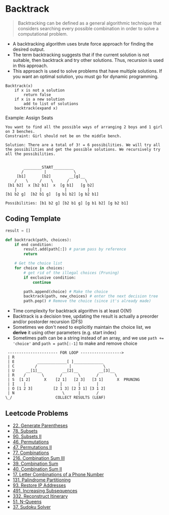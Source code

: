 # Backtrack

> Backtracking can be defined as a general algorithmic technique that considers searching every possible combination in order to solve a computational problem.

- A backtracking algorithm uses brute force approach for finding the desired output.
- The term backtracking suggests that if the current solution is not suitable, then backtrack and try other solutions. Thus, recursion is used in this approach.
- This approach is used to solve problems that have multiple solutions. If you want an optimal solution, you must go for dynamic programming.

```
Backtrack(x)
    if x is not a solution
        return false
    if x is a new solution
        add to list of solutions
    backtrack(expand x)
```

Example: Assign Seats
```
You want to find all the possible ways of arranging 2 boys and 1 girl on 3 benches.
Constraint: Girl should not be on the middle bench.

Solution: There are a total of 3! = 6 possibilities. We will try all the possibilities and get the possible solutions. We recursively try all the possibilities.


        ________START_________
       /         |            \
     [b1]       [b2]        __[g]__
    /    \     /    \      /       \
 [b1 b2]  x [b2 b1]  x  [g b1]   [g b2]
    |          |          |         |
[b1 b2 g]  [b2 b1 g]  [g b1 b2] [g b2 b1]

Possibilities: [b1 b2 g] [b2 b1 g] [g b1 b2] [g b2 b1]
```

## Coding Template

```py
result = []

def backtrack(path, choices):
    if end condition:
        result.add(path[:]) # param pass by reference
        return

    # Get the choice list
    for choice in choices:
        # get rid of the illegal choices (Pruning)
        if exclusive condition:
            continue

        path.append(choice) # Make the choice
        backtrack(path, new_choices) # enter the next decision tree
        path.pop() # Remove the choice (since it's already made)
```

- Time complexity for backtrack algorithm is at least O(N!)
- Backtrack is a decision tree, updating the result is actually a preorder and/or postorder recursion (DFS)
- Sometimes we don't need to explicitly maintain the choice list, we **derive** it using other parameters (e.g. start index)
- Sometimes path can be a string instead of an array, and we use `path += 'choice'` and `path = path[:-1]` to make and remove choice

```
 ---------------------- FOR LOOP ------------------>
 | R
 | E          _____________[ ]_____________
 | C         /              |              \
 | U     __[1]__         __[2]__         __[3]__
 | R    /       \       /       \       /       \
 | S  [1 2]      X    [2 1]   [2 3]   [3 1]      X  PRUNING
 | I    |               |       |       |
 | O [1 2 3]         [2 1 3] [2 3 1] [3 1 2]
 | N                     \      |       /
\_/                   COLLECT RESULTS (LEAF)
```

## Leetcode Problems
- [22. Generate Parentheses](https://leetcode.com/problems/generate-parentheses/)
- [78. Subsets](https://leetcode.com/problems/subsets/)
- [90. Subsets II](https://leetcode.com/problems/subsets-ii/)
- [46. Permutations](https://leetcode.com/problems/permutations/)
- [47. Permutations II](https://leetcode.com/problems/permutations-ii/)
- [77. Combinations](https://leetcode.com/problems/combinations/)
- [216. Combination Sum III](https://leetcode.com/problems/combination-sum-iii/)
- [39. Combination Sum](https://leetcode.com/problems/combination-sum/)
- [40. Combination Sum II](https://leetcode.com/problems/combination-sum-ii/)
- [17. Letter Combinations of a Phone Number](https://leetcode.com/problems/letter-combinations-of-a-phone-number/)
- [131. Palindrome Partitioning](https://leetcode.com/problems/palindrome-partitioning/)
- [93. Restore IP Addresses](https://leetcode.com/problems/restore-ip-addresses/)
- [491. Increasing Subsequences](https://leetcode.com/problems/increasing-subsequences/submissions/)
- [332. Reconstruct Itinerary](https://leetcode.com/problems/reconstruct-itinerary/)
- [51. N-Queens](https://leetcode.com/problems/n-queens/)
- [37. Sudoku Solver](https://leetcode.com/problems/sudoku-solver/)